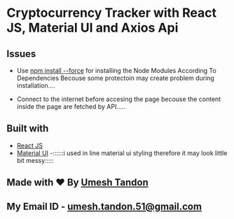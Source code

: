 # Cryptocurrency Tracker with React JS, Material UI and Axios Api 

## Issues

- Use [npm install --force]() for installing the Node Modules According To Dependencies Becouse some protectoin may create problem during installation....

- Connect to the internet before accesing the page becouse the content inside the page are fetched by API.....





## Built with 

- [React JS](https://reactjs.org/)
- [Material UI](https://v4.mui.com/)
-::::::i used in line material ui styling therefore it may look little bit messy:::::

## Made with ♥ By [Umesh Tandon](https://github.com/Umesh8907)

## My Email ID - [umesh.tandon.51@gmail.com]()